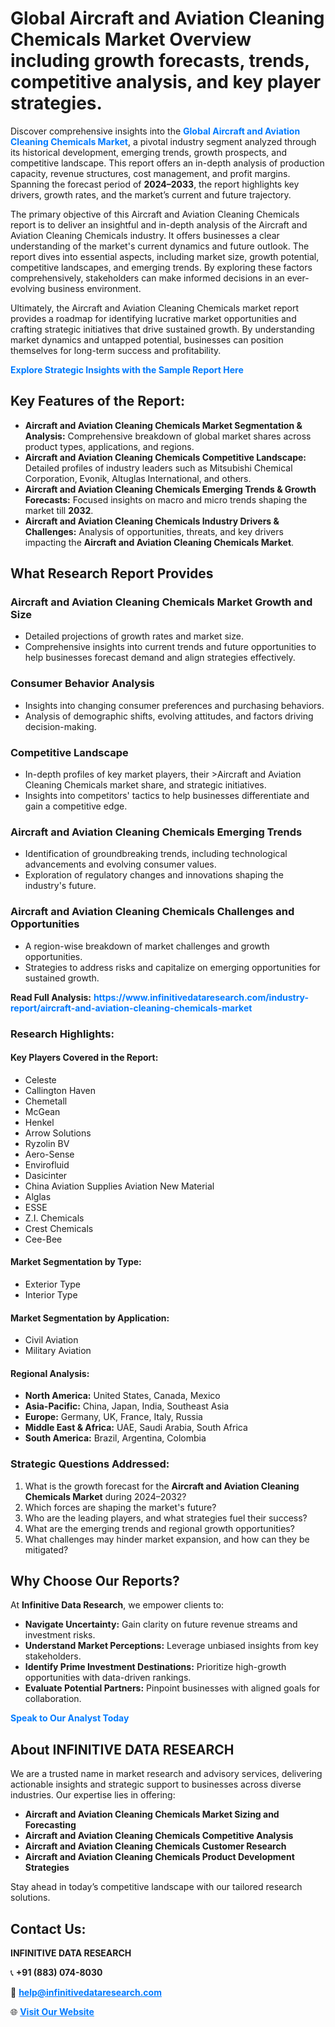 <h1>Global Aircraft and Aviation Cleaning Chemicals Market Overview including growth forecasts, trends, competitive analysis, and key player strategies.</h1>
<p>
Discover comprehensive insights into the 
<a href="https://www.infinitivedataresearch.com/industry-report/aircraft-and-aviation-cleaning-chemicals-market" rel="dofollow" style="color: #007BFF; text-decoration: none;"><strong>Global Aircraft and Aviation Cleaning Chemicals Market</strong></a>, a pivotal industry segment analyzed through its historical development, emerging trends, growth prospects, and competitive landscape. This report offers an in-depth analysis of production capacity, revenue structures, cost management, and profit margins. Spanning the forecast period of <strong>2024–2033</strong>, the report highlights key drivers, growth rates, and the market’s current and future trajectory.
</p>
<p>
The primary objective of this Aircraft and Aviation Cleaning Chemicals report is to deliver an insightful and in-depth analysis of the Aircraft and Aviation Cleaning Chemicals industry. It offers businesses a clear understanding of the market's current dynamics and future outlook. The report dives into essential aspects, including market size, growth potential, competitive landscapes, and emerging trends. By exploring these factors comprehensively, stakeholders can make informed decisions in an ever-evolving business environment.
</p>
<p>
Ultimately, the Aircraft and Aviation Cleaning Chemicals market report provides a roadmap for identifying lucrative market opportunities and crafting strategic initiatives that drive sustained growth. By understanding market dynamics and untapped potential, businesses can position themselves for long-term success and profitability.
</p>
<p>
<a href="https://www.infinitivedataresearch.com/request-sample/reportId=105231" style="color: #007BFF; text-decoration: none;"><strong>Explore Strategic Insights with the Sample Report Here</strong></a>
</p>

<h2>Key Features of the Report:</h2>
<ul>
<li><strong>Aircraft and Aviation Cleaning Chemicals Market Segmentation & Analysis:</strong> Comprehensive breakdown of global market shares across product types, applications, and regions.</li>
<li><strong>Aircraft and Aviation Cleaning Chemicals Competitive Landscape:</strong> Detailed profiles of industry leaders such as Mitsubishi Chemical Corporation, Evonik, Altuglas International, and others.</li>
<li><strong>Aircraft and Aviation Cleaning Chemicals Emerging Trends & Growth Forecasts:</strong> Focused insights on macro and micro trends shaping the market till <strong>2032</strong>.</li>
<li><strong>Aircraft and Aviation Cleaning Chemicals Industry Drivers & Challenges:</strong> Analysis of opportunities, threats, and key drivers impacting the <strong>Aircraft and Aviation Cleaning Chemicals Market</strong>.</li>
</ul>

<h2>What Research Report Provides</h2>
<h3>Aircraft and Aviation Cleaning Chemicals Market Growth and Size</h3>
<ul>
<li>Detailed projections of growth rates and market size.</li>
<li>Comprehensive insights into current trends and future opportunities to help businesses forecast demand and align strategies effectively.</li>
</ul>

<h3>Consumer Behavior Analysis</h3>
<ul>
<li>Insights into changing consumer preferences and purchasing behaviors.</li>
<li>Analysis of demographic shifts, evolving attitudes, and factors driving decision-making.</li>
</ul>

<h3>Competitive Landscape</h3>
<ul>
<li>In-depth profiles of key market players, their >Aircraft and Aviation Cleaning Chemicals market share, and strategic initiatives.</li>
<li>Insights into competitors' tactics to help businesses differentiate and gain a competitive edge.</li>
</ul>

<h3>Aircraft and Aviation Cleaning Chemicals Emerging Trends</h3>
<ul>
<li>Identification of groundbreaking trends, including technological advancements and evolving consumer values.</li>
<li>Exploration of regulatory changes and innovations shaping the industry's future.</li>
</ul>

<h3>Aircraft and Aviation Cleaning Chemicals Challenges and Opportunities</h3>
<ul>
<li>A region-wise breakdown of market challenges and growth opportunities.</li>
<li>Strategies to address risks and capitalize on emerging opportunities for sustained growth.</li>
</ul>
<p><strong>Read Full Analysis:</strong> <a href="https://www.infinitivedataresearch.com/industry-report/aircraft-and-aviation-cleaning-chemicals-market" rel="dofollow" style="color: #007BFF; text-decoration: none;"><strong>https://www.infinitivedataresearch.com/industry-report/aircraft-and-aviation-cleaning-chemicals-market</strong></a></p>
<h3>Research Highlights:</h3>
<h4>Key Players Covered in the Report:</h4>
<ul><li>Celeste</li><li>Callington Haven</li><li>Chemetall</li><li>McGean</li><li>Henkel</li><li>Arrow Solutions</li><li>Ryzolin BV</li><li>Aero-Sense</li><li>Envirofluid</li><li>Dasicinter</li><li>China Aviation Supplies Aviation New Material</li><li>Alglas</li><li>ESSE</li><li>Z.I. Chemicals</li><li>Crest Chemicals</li><li>Cee-Bee</li></ul>
<h4>Market Segmentation by Type:</h4>
<ul><li>Exterior Type</li><li>Interior Type</li></ul>
<h4>Market Segmentation by Application:</h4>
<ul><li>Civil Aviation</li><li>Military Aviation</li></ul>

<h4>Regional Analysis:</h4>
<ul>
<li><strong>North America:</strong> United States, Canada, Mexico</li>
<li><strong>Asia-Pacific:</strong> China, Japan, India, Southeast Asia</li>
<li><strong>Europe:</strong> Germany, UK, France, Italy, Russia</li>
<li><strong>Middle East & Africa:</strong> UAE, Saudi Arabia, South Africa</li>
<li><strong>South America:</strong> Brazil, Argentina, Colombia</li>
</ul>

<h3>Strategic Questions Addressed:</h3>
<ol>
<li>What is the growth forecast for the <strong>Aircraft and Aviation Cleaning Chemicals Market</strong> during 2024–2032?</li>
<li>Which forces are shaping the market's future?</li>
<li>Who are the leading players, and what strategies fuel their success?</li>
<li>What are the emerging trends and regional growth opportunities?</li>
<li>What challenges may hinder market expansion, and how can they be mitigated?</li>
</ol>

<h2>Why Choose Our Reports?</h2>
<p>At <strong>Infinitive Data Research</strong>, we empower clients to:</p>
<ul>
<li><strong>Navigate Uncertainty:</strong> Gain clarity on future revenue streams and investment risks.</li>
<li><strong>Understand Market Perceptions:</strong> Leverage unbiased insights from key stakeholders.</li>
<li><strong>Identify Prime Investment Destinations:</strong> Prioritize high-growth opportunities with data-driven rankings.</li>
<li><strong>Evaluate Potential Partners:</strong> Pinpoint businesses with aligned goals for collaboration.</li>
</ul>
<p><a href="https://www.infinitivedataresearch.com/industry-report/aircraft-and-aviation-cleaning-chemicals-market" rel="dofollow" style="color: #007BFF; text-decoration: none;"><strong>Speak to Our Analyst Today</strong></a></p>

<h2>About INFINITIVE DATA RESEARCH</h2>
<p>We are a trusted name in market research and advisory services, delivering actionable insights and strategic support to businesses across diverse industries. Our expertise lies in offering:</p>
<ul>
<li><strong>Aircraft and Aviation Cleaning Chemicals Market Sizing and Forecasting</strong></li>
<li><strong>Aircraft and Aviation Cleaning Chemicals Competitive Analysis</strong></li>
<li><strong>Aircraft and Aviation Cleaning Chemicals Customer Research</strong></li>
<li><strong>Aircraft and Aviation Cleaning Chemicals Product Development Strategies</strong></li>
</ul>
<p>Stay ahead in today’s competitive landscape with our tailored research solutions.</p>

<h2>Contact Us:</h2>
<p><strong>INFINITIVE DATA RESEARCH</strong></p>
<p>📞 <strong>+91 (883) 074-8030</strong></p>
<p>📧 <strong><a href="mailto:help@infinitivedataresearch.com" style="color: #007BFF;">help@infinitivedataresearch.com</a></strong></p>
<p>🌐 <strong><a href="https://www.infinitivedataresearch.com" rel="dofollow" style="color: #007BFF;">Visit Our Website</a></strong></p>